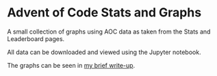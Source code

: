 # Advent of Code Stats and Graphs

A small collection of graphs using AOC data as taken from the Stats and Leaderboard pages.  

All data can be downloaded and viewed using the Jupyter notebook.  

The graphs can be seen in [my brief write-up](https://nwnht.github.io/projects/aoc_2022_stats/aoc_2022_stats.html).

